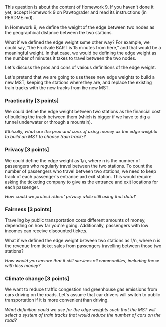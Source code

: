 This question is about the content of Homework 9. If you haven't done it yet, accept Homework 9 on Pawtograder and read its instructions (in README.md).

In Homework 9, we define the weight of the edge between two nodes as the geographical distance between the two stations.

What if we defined the edge weight some other way? For example, we could say, "the Fruitvale BART is 15 minutes from here," and that would be a meaningful weight.
In that case, we would be defining the edge weight as the number of minutes it takes to travel between the two nodes.

Let's discuss the pros and cons of various definitions of the edge weight.

Let's pretend that we are going to use these new edge weights to build a new MST, keeping the stations where they are, and replace the existing train tracks with the new tracks from the new MST.

### Practicality [3 points]

We could define the edge weight between two stations as the financial cost of
building the track between them (which is bigger if we have to dig a tunnel
underwater or through a mountain).

_Ethically, what are the pros and cons of using money as the edge weights to
build an MST to choose train tracks?_

### Privacy [3 points]

We could define the edge weight as 1/n, where n is the number of passengers who
regularly travel between the two stations. To count the number of passengers
who travel between two stations, we need to keep track of each passenger's
entrance and exit station. This would require asking the ticketing company
to give us the entrance and exit locations for each passenger.

_How could we protect riders' privacy while still using that data?_

### Fairness [3 points]

Traveling by public transportation costs different amounts of money, depending on
how far you're going. Additionally, passengers with low incomes can
receive discounted tickets.

What if we defined the edge weight between two stations as 1/n, where n
is the revenue from ticket sales from passengers travelling between
those two stations?

_How would you ensure that it still services all communities, including
those with less money?_

### Climate change [3 points]

We want to reduce traffic congestion and greenhouse gas emissions from cars
driving on the roads. Let's assume that car drivers will switch to public transportation if it
is more convenient than driving.

_What definition could we use for the edge weights such that the MST will
select a system of train tracks that would reduce the number of cars on the
road?_

